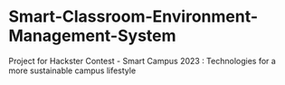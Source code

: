 # Smart-Classroom-Environment-Management-System
Project for Hackster Contest - Smart Campus 2023 : Technologies for a more sustainable campus lifestyle
